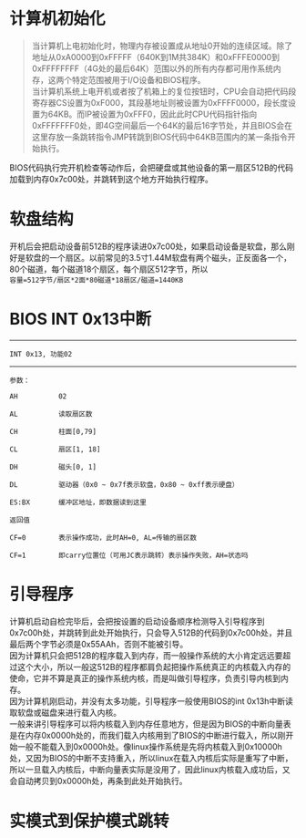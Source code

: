 # 计算机初始化
> 当计算机上电初始化时，物理内存被设置成从地址0开始的连续区域。除了地址从0xA0000到0xFFFFF（640K到1M共384K）和0xFFFE0000到0xFFFFFFFF（4G处的最后64K）范围以外的所有内存都可用作系统内存，这两个特定范围被用于I/O设备和BIOS程序。   
> 当计算机系统上电开机或者按了机箱上的复位按钮时，CPU会自动把代码段寄存器CS设置为0xF000，其段基地址则被设置为0xFFFF0000，段长度设置为64KB。而IP被设置为0xFFF0，因此此时CPU代码指针指向0xFFFFFFF0处，即4G空间最后一个64K的最后16字节处，并且BIOS会在这里存放一条跳转指令JMP转跳到BIOS代码中64KB范围内的某一条指令开始执行。  

BIOS代码执行完开机检查等动作后，会把硬盘或其他设备的第一扇区512B的代码加载到内存0x7c00处，并跳转到这个地方开始执行程序。
# 软盘结构
开机后会把启动设备前512B的程序读进0x7c00处，如果启动设备是软盘，那么刚好是软盘的一个扇区。以前常见的3.5寸1.44M软盘有两个磁头，正反面各一个，80个磁道，每个磁道18个扇区，每个扇区512字节，所以   
`容量=512字节/扇区*2面*80磁道*18扇区/磁道=1440KB`
# BIOS INT 0x13中断
***
`INT 0x13, 功能02`   
***
`参数：`

`AH          02`

`AL          读取扇区数`

`CH          柱面[0,79]`

`CL          扇区[1, 18]`

`DH          磁头[0, 1]`

`DL          驱动器（0x0 ~ 0x7f表示软盘，0x80 ~ 0xff表示硬盘）`

`ES:BX       缓冲区地址，即数据读到这里`

`返回值`

`CF=0        表示操作成功，此时AH=0, AL=传输的扇区数`

`CF=1        即carry位置位（可用JC表示跳转）表示操作失败，AH=状态吗`


# 引导程序
计算机启动自检完毕后，会把按设置的启动设备顺序检测导入引导程序到0x7c00h处，并跳转到此处开始执行，只会导入512B的代码到0x7c00h处，并且最后两个字节必须是0x55AAh，否则不能被引导。   
因为计算机只会把512B的程序载入到内存，而一般操作系统的大小肯定远远要超过这个大小，所以一般这512B的程序都肩负起把操作系统真正的内核载入内存的使命，它并不算是真正的操作系统内核，而是叫做引导程序，负责引导内核到内存。   
因为计算机刚启动，并没有太多功能，引导程序一般使用BIOS的int 0x13h中断读取软盘或磁盘来进行载入内核。   
一般来讲引导程序可以将内核载入到内存任意地方，但是因为BIOS的中断向量表是在内存0x0000h处的，而我们载入内核用到了BIOS的中断进行载入，所以刚开始一般不能载入到0x0000h处。像linux操作系统是先将内核载入到0x10000h处，又因为BIOS的中断不支持重入，所以linux在载入内核后实际是重写了中断，所以一旦载入内核后，中断向量表实际是没用了，因此linux内核载入成功后，又会自动拷贝到0x0000h处，再条到此处开始执行。   
# 实模式到保护模式跳转



